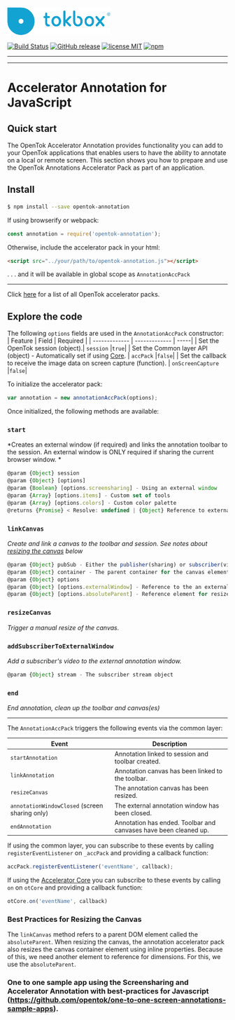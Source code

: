 ![logo](tokbox-logo.png)

[![Build Status](https://travis-ci.org/opentok/accelerator-annotation-js.svg?branch=master)](https://travis-ci.org/opentok/accelerator-annotation-js)
[![GitHub release](https://img.shields.io/github/release/opentok/accelerator-annotation-js.svg)](./README.md)
[![license MIT](https://img.shields.io/github/license/opentok/accelerator-annotation-js.svg)](./.github/LICENSE)
[![npm](https://img.shields.io/npm/v/opentok-annotation.svg)](https://www.npmjs.com/package/opentok-annotation)
______

______

# Accelerator Annotation for JavaScript<br/>

## Quick start

The OpenTok Accelerator Annotation provides functionality you can add to your OpenTok applications that enables users to have the ability to annotate on a local or remote screen.
This section shows you how to prepare and use the OpenTok Annotations Accelerator Pack as part of an application.

## Install

```bash
$ npm install --save opentok-annotation
```


If using browserify or webpack:
```javascript
const annotation = require('opentok-annotation');
```
Otherwise, include the accelerator pack in your html:

```html
<script src="../your/path/to/opentok-annotation.js"></script>
```
 . . . and it will be available in global scope as `AnnotationAccPack`
 
-----------------

Click [here](https://www.npmjs.com/search?q=opentok-acc-pack) for a list of all OpenTok accelerator packs.

## Explore the code

The following `options` fields are used in the `AnnotationAccPack` constructor:<br/>
| Feature        | Field  | Required |
| ------------- | ------------- | -----|
| Set the OpenTok session  (object).| `session` |`true`|
| Set the Common layer API (object) - Automatically set if using [Core](https://github.com/opentok/accelerator-core-js). | `accPack` |`false`|
| Set the callback to receive the image data on screen capture (function). | `onScreenCapture` |`false`|

To initialize the accelerator pack:

```javascript
var annotation = new annotationAccPack(options);
```
Once initialized, the following methods are available:

### `start`

*Creates an external window (if required) and links the annotation toolbar to the session.  An external window is ONLY required if sharing the current browser window. *

```javascript
@param {Object} session
@param {Object} [options]
@param {Boolean} [options.screensharing] - Using an external window
@param {Array} [options.items] - Custom set of tools
@param {Array} [options.colors] - Custom color palette
@returns {Promise} < Resolve: undefined | {Object} Reference to external annotation window >
```

### `linkCanvas`

*Create and link a canvas to the toolbar and session.  See notes about [resizing the canvas](#resizing-canvas) below*

```javascript
@param {Object} pubSub - Either the publisher(sharing) or subscriber(viewing)
@param {Object} container - The parent container for the canvas element
@param {Object} options
@param {Object} [options.externalWindow] - Reference to the an external annotation window (publisher only)
@param {Object} [options.absoluteParent] - Reference element for resize if other than container
```

### `resizeCanvas`

*Trigger a manual resize of the canvas.*

### `addSubscriberToExternalWindow`

*Add a subscriber's video to the external annotation window.*

```javascript
@param {Object} stream - The subscriber stream object
```

### `end`

*End annotation, clean up the toolbar and canvas(es)*
***

The `AnnotationAccPack`  triggers the following events via the common layer:

| Event        | Description  |
| ------------- | ------------- |
| `startAnnotation` | Annotation linked to session and toolbar created.|
| `linkAnnotation ` | Annotation canvas has been linked to the toolbar. |
| `resizeCanvas` | The annotation canvas has been resized. |
| `annotationWindowClosed` (screen sharing only)  | The external annotation window has been closed.|
| `endAnnotation` | Annotation has ended.  Toolbar and canvases have been cleaned up. |

If using the common layer, you can subscribe to these events by calling `registerEventListener` on  `_accPack` and providing a callback function:

```javascript
accPack.registerEventListener('eventName', callback);
```

If using the [Accelerator Core](https://github.com/opentok/accelerator-core-js) you can subscribe to these events by calling `on` on  `otCore` and providing a callback function:

```javascript
otCore.on('eventName', callback)
```

### Best Practices for Resizing the Canvas
<a name="resizing-canvas"></a>

The `linkCanvas` method refers to a parent DOM element called the `absoluteParent`.  When resizing the canvas, the annotation accelerator pack also resizes the canvas container element using inline properties.  Because of this, we need another element to reference for dimensions.  For this, we use the `absoluteParent`.


### One to one sample app using the Screensharing and Accelerator Annotation with best-practices for Javascript (https://github.com/opentok/one-to-one-screen-annotations-sample-apps).
